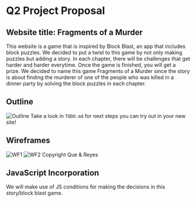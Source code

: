 # Q2 Project Proposal

## Website title: Fragments of a Murder
This website is a game that is inspired by Block Blast, an app that includes block puzzles. We decided to put a twist to this game by not only making puzzles but adding a story. In each chapter, there will be challenges that get harder and harder everytime. Once the game is finished, you will get a prize. We decided to name this game Fragments of a Murder since the story is about finding the murderer of one of the people who was killed in a dinner party by solving the block puzzles in each chapter.

## Outline
![Outline](https://cdn.glitch.global/ae4eb249-6a80-472c-a2d6-af578ce0cd7d/outlineweb.png?v=1730647732818)
Take a look in `TODO.md` for next steps you can try out in your new site!

## Wireframes
![WF1](https://cdn.glitch.global/ae4eb249-6a80-472c-a2d6-af578ce0cd7d/homepageweb.png?v=1730647731026)
![WF2](https://cdn.glitch.global/ae4eb249-6a80-472c-a2d6-af578ce0cd7d/webpage1.png?v=1730647684193)
Copyright Que & Reyes
## JavaScript Incorporation
We will make use of JS conditions for making the decisions in this story/block blast game.
